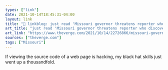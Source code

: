 ```yaml
---
types: ["link"]
date: 2021-10-14T18:45:31-04:00
layout: link
title: "🔗 linkblog: just read 'Missouri governor threatens reporter who discovered state site spilling private info - The Verge'"
art_title: "just read 'Missouri governor threatens reporter who discovered state site spilling private info - The Verge"
art_link: "https://www.theverge.com/2021/10/14/22726866/missouri-governor-department-elementary-secondary-education-ssn-vulnerability-disclosure"
sources: ["theverge.com"]
tags: ["Missouri"]
---
```

If viewing the source code of a web page is hacking, my black hat skills just went up a thousandfold.
